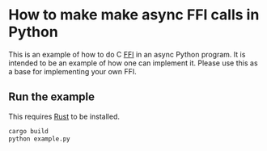 How to make make async FFI calls in Python
==========================================
This is an example of how to do C
[FFI](https://en.wikipedia.org/wiki/Foreign_function_interface) in an async 
Python program. It is intended to be an example of how one can implement it.
Please use this as a base for implementing your own FFI.


Run the example
---------------
This requires [Rust](https://rustup.rs/) to be installed.

```bash
cargo build
python example.py
```
